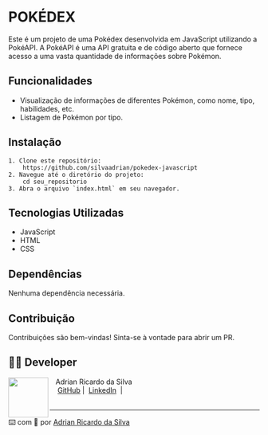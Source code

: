 # POKÉDEX

Este é um projeto de uma Pokédex desenvolvida em JavaScript utilizando a PokéAPI. A PokéAPI é uma API gratuita e de código aberto que fornece acesso a uma vasta quantidade de informações sobre Pokémon.

## Funcionalidades

- Visualização de informações de diferentes Pokémon, como nome, tipo, habilidades, etc.
- Listagem de Pokémon por tipo.

## Instalação

    1. Clone este repositório:
        https://github.com/silvaadrian/pokedex-javascript
    2. Navegue até o diretório do projeto:
        cd seu_repositorio
    3. Abra o arquivo `index.html` em seu navegador.

## Tecnologias Utilizadas

- JavaScript
- HTML
- CSS

## Dependências

Nenhuma dependência necessária.

## Contribuição

Contribuições são bem-vindas! Sinta-se à vontade para abrir um PR.

## 👨‍💻 Developer

<p>
    <img 
      align=left 
      margin=10 
      width=80 
      src="https://avatars.githubusercontent.com/u/164921227?s=400&u=1b2ae8883aca0160abb5373de55e918a1f566aec&v=4"
    />
    <p>&nbsp&nbsp&nbspAdrian Ricardo da Silva<br>
    &nbsp&nbsp&nbsp
    <a href="https://github.com/silvaadrian">
    GitHub</a>&nbsp;|&nbsp;
    <a href="https://www.linkedin.com/in/adrian-ricardo-da-silva-74a59019b/">LinkedIn</a>
&nbsp;|&nbsp;
<br/><br/>
<p>

---

⌨️ com 💜 por [Adrian Ricardo da Silva](https://github.com/silvaadrian)
